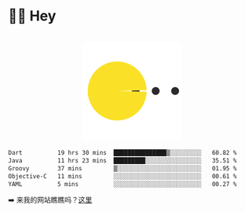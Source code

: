 
# 👋🏻 Hey
<div align="center">
	<br>
	<img src="https://raw.githubusercontent.com/Aniket965/Aniket965/master/pacman.svg?sanitize=true" width="200" height="200">
	<br>
</div>

<!--START_SECTION:waka-->
```text
Dart          19 hrs 30 mins  ███████████████▒░░░░░░░░░   60.82 % 
Java          11 hrs 23 mins  █████████░░░░░░░░░░░░░░░░   35.51 % 
Groovy        37 mins         ▒░░░░░░░░░░░░░░░░░░░░░░░░   01.95 % 
Objective-C   11 mins         ░░░░░░░░░░░░░░░░░░░░░░░░░   00.61 % 
YAML          5 mins          ░░░░░░░░░░░░░░░░░░░░░░░░░   00.27 % 
```
<!--END_SECTION:waka-->

 ➡️  来我的网站瞧瞧吗？[这里](https://www.shaolongfei.com)
